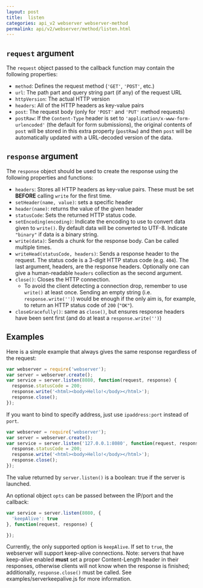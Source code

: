 ```yaml
---
layout: post
title:  listen
categories: api_v2 webserver webserver-method
permalink: api/v2/webserver/method/listen.html
---
```


## `request` argument

The `request` object passed to the callback function may contain the following properties:

* `method`: Defines the request method (`'GET'`, `'POST'`, etc.)
* `url`: The path part and query string part (if any) of the request URL
* `httpVersion`: The actual HTTP version
* `headers`: All of the HTTP headers as key-value pairs
* `post`: The request body (only for `'POST'` and `'PUT'` method requests)
* `postRaw`: If the `Content-Type` header is set to `'application/x-www-form-urlencoded'` (the default for form submissions), the original contents of `post` will be stored in this extra property (`postRaw`) and then `post` will be automatically updated with a URL-decoded version of the data.

## `response` argument

The `response` object should be used to create the response using the following properties and functions:

* `headers`: Stores all HTTP headers as key-value pairs. These must be set **BEFORE** calling `write` for the first time.
* `setHeader(name, value)`: sets a specific header
* `header(name)`: returns the value of the given header
* `statusCode`: Sets the returned HTTP status code.
* `setEncoding(encoding)`: Indicate the encoding to use to convert data given to `write()`. By default data will be converted to UTF-8. Indicate `"binary"` if data is a binary string.
* `write(data)`: Sends a chunk for the response body. Can be called multiple times.
* `writeHead(statusCode, headers)`: Sends a response header to the request. The status code is a 3-digit HTTP status code (e.g. `404`). The last argument, headers, are the response headers. Optionally one can give a human-readable `headers` collection as the second argument.
* `close()`: Closes the HTTP connection.
  * To avoid the client detecting a connection drop, remember to use `write()` at least once. Sending an empty string (i.e. `response.write('')`) would be enough if the only aim is, for example, to return an HTTP status code of `200` (`"OK"`).
* `closeGracefully()`: same as `close()`, but ensures response headers have been sent first (and do at least a `response.write('')`)

## Examples

Here is a simple example that always gives the same response regardless of the request:

```javascript
var webserver = require('webserver');
var server = webserver.create();
var service = server.listen(8080, function(request, response) {
  response.statusCode = 200;
  response.write('<html><body>Hello!</body></html>');
  response.close();
});
```

If you want to bind to specify address, just use `ipaddress:port` instead of `port`.

```javascript
var webserver = require('webserver');
var server = webserver.create();
var service = server.listen('127.0.0.1:8080', function(request, response) {
  response.statusCode = 200;
  response.write('<html><body>Hello!</body></html>');
  response.close();
});
```

The value returned by `server.listen()` is a boolean: true if the server is launched.

An optional object `opts` can be passed between the IP/port and the callback:

```javascript
var service = server.listen(8080, {
  'keepAlive': true
}, function(request, response) {

});
```

Currently, the only supported option is `keepAlive`. If set to `true`, the webserver will support keep-alive connections. Note: servers that have keep-alive enabled **must** set a proper Content-Length header in their responses, otherwise clients will not know when the response is finished; additionally, `response.close()` must be called. See examples/serverkeepalive.js for more information.








